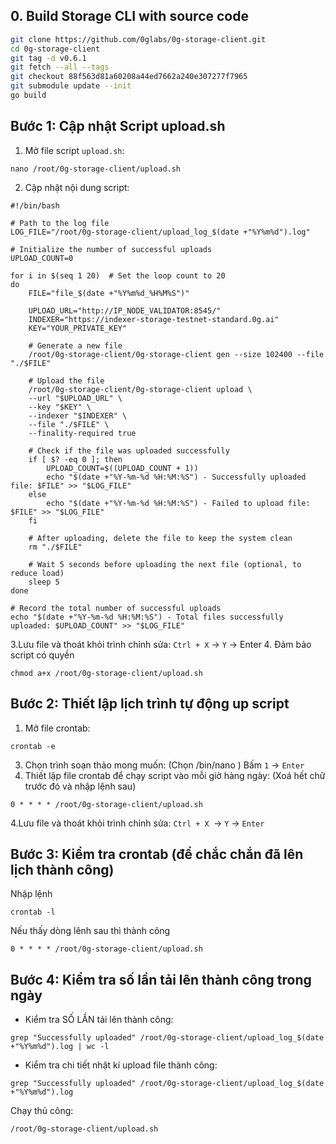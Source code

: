
## 0. Build Storage CLI with source code
 ```bash
git clone https://github.com/0glabs/0g-storage-client.git
cd 0g-storage-client
git tag -d v0.6.1
git fetch --all --tags
git checkout 88f563d81a60208a44ed7662a240e307277f7965
git submodule update --init
go build
 ```

## Bước 1: Cập nhật Script upload.sh ##
1. Mở file script `upload.sh`:
```
nano /root/0g-storage-client/upload.sh
```
2. Cập nhật nội dung script:
```
#!/bin/bash

# Path to the log file
LOG_FILE="/root/0g-storage-client/upload_log_$(date +"%Y%m%d").log"

# Initialize the number of successful uploads
UPLOAD_COUNT=0

for i in $(seq 1 20)  # Set the loop count to 20
do
    FILE="file_$(date +"%Y%m%d_%H%M%S")"

    UPLOAD_URL="http://IP_NODE_VALIDATOR:8545/"
    INDEXER="https://indexer-storage-testnet-standard.0g.ai"
    KEY="YOUR_PRIVATE_KEY"

    # Generate a new file
    /root/0g-storage-client/0g-storage-client gen --size 102400 --file "./$FILE"

    # Upload the file
    /root/0g-storage-client/0g-storage-client upload \
    --url "$UPLOAD_URL" \
    --key "$KEY" \
    --indexer "$INDEXER" \
    --file "./$FILE" \
    --finality-required true

    # Check if the file was uploaded successfully
    if [ $? -eq 0 ]; then
        UPLOAD_COUNT=$((UPLOAD_COUNT + 1))
        echo "$(date +"%Y-%m-%d %H:%M:%S") - Successfully uploaded file: $FILE" >> "$LOG_FILE"
    else
        echo "$(date +"%Y-%m-%d %H:%M:%S") - Failed to upload file: $FILE" >> "$LOG_FILE"
    fi

    # After uploading, delete the file to keep the system clean
    rm "./$FILE"

    # Wait 5 seconds before uploading the next file (optional, to reduce load)
    sleep 5
done

# Record the total number of successful uploads
echo "$(date +"%Y-%m-%d %H:%M:%S") - Total files successfully uploaded: $UPLOAD_COUNT" >> "$LOG_FILE"
```
3.Lưu file và thoát khỏi trình chỉnh sửa: `Ctrl + X` ->  `Y` -> Enter
4. Đảm bảo script có quyền
```
chmod a+x /root/0g-storage-client/upload.sh
```

## Bước 2: Thiết lập lịch trình  tự động up script ##
1. Mở file crontab:
```
crontab -e
```
3. Chọn trình soạn thảo mong muốn: 
(Chọn /bin/nano ) Bấm `1` -> `Enter`
4. Thiết lập file crontab để chạy script vào mỗi giờ hàng ngày:
(Xoá hết chữ  trước đó và nhập lệnh sau)
```
0 * * * * /root/0g-storage-client/upload.sh
```
4.Lưu file và thoát khỏi trình chỉnh sửa: `Ctrl + X `->  `Y` -> `Enter`
## Bước 3: Kiểm tra crontab (để chắc chắn đã lên lịch thành công) ##
Nhập lệnh 
```
crontab -l
```
Nếu thấy dòng lênh sau thì thành công 
```
0 * * * * /root/0g-storage-client/upload.sh
```
## Bước 4: Kiểm tra số lần tải lên thành công trong ngày ##
- Kiểm tra SỐ LẦN tải lên thành công: 
```
grep "Successfully uploaded" /root/0g-storage-client/upload_log_$(date +"%Y%m%d").log | wc -l
```
- Kiểm tra chi tiết nhật kí upload file thành công:
```
grep "Successfully uploaded" /root/0g-storage-client/upload_log_$(date +"%Y%m%d").log
```
Chạy thủ công:
```
/root/0g-storage-client/upload.sh
```



   
